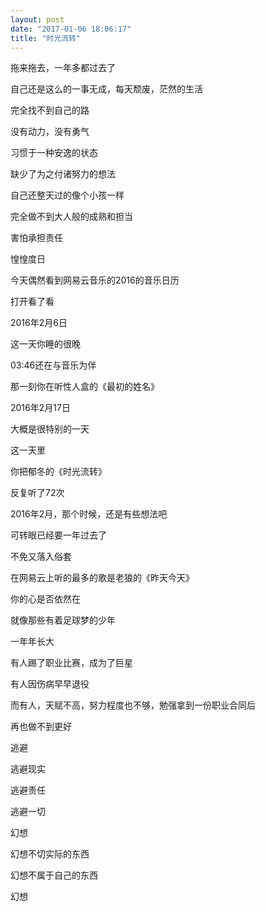 ```yaml
---
layout: post
date: "2017-01-06 18:06:17"
title: "时光流转"
---
```


拖来拖去，一年多都过去了

自己还是这么的一事无成，每天颓废，茫然的生活

完全找不到自己的路

没有动力，没有勇气

习惯于一种安逸的状态

缺少了为之付诸努力的想法

自己还整天过的像个小孩一样

完全做不到大人般的成熟和担当

害怕承担责任

惶惶度日

今天偶然看到网易云音乐的2016的音乐日历

打开看了看

2016年2月6日

这一天你睡的很晚

03:46还在与音乐为伴

那一刻你在听性人盒的《最初的姓名》

2016年2月17日

大概是很特别的一天

这一天里

你把郁冬的《时光流转》

反复听了72次

2016年2月，那个时候，还是有些想法吧

可转眼已经要一年过去了

不免又落入俗套

在网易云上听的最多的歌是老狼的《昨天今天》

你的心是否依然在

就像那些有着足球梦的少年

一年年长大

有人踢了职业比赛，成为了巨星

有人因伤病早早退役

而有人，天赋不高，努力程度也不够，勉强拿到一份职业合同后

再也做不到更好

逃避

逃避现实

逃避责任

逃避一切

幻想

幻想不切实际的东西

幻想不属于自己的东西

幻想